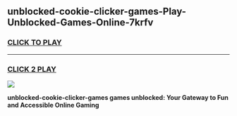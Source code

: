 
## unblocked-cookie-clicker-games-Play-Unblocked-Games-Online-7krfv
<h3>
<a href="https://premium76.site?title=unblocked-cookie-clicker-games&ref=25A">CLICK TO PLAY</a></h3>
<hr>

<h3>
<a href="https://premium76.site?title=unblocked-cookie-clicker-games&ref=25A">CLICK 2 PLAY</a>
  
</h3>

<a href="https://premium76.site?title=unblocked-cookie-clicker-games&ref=25A"><img src="https://clearcache.store/games.png"></a>


**unblocked-cookie-clicker-games games unblocked: Your Gateway to Fun and Accessible Online Gaming**
